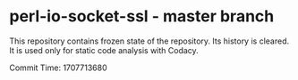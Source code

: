 # perl-io-socket-ssl - master branch

This repository contains frozen state of the repository.
Its history is cleared. It is used only for static code
analysis with Codacy.

Commit Time: 1707713680